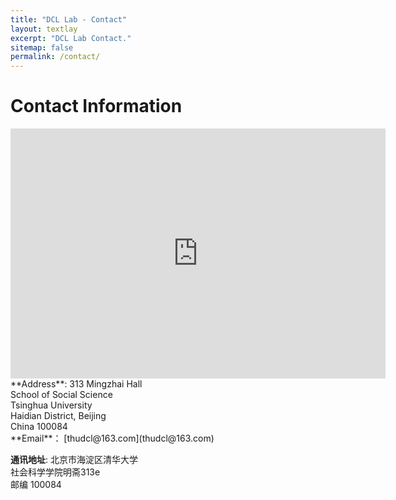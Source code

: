 ```yaml
---
title: "DCL Lab - Contact"
layout: textlay
excerpt: "DCL Lab Contact."
sitemap: false
permalink: /contact/
---
```


# Contact Information

<div class="row">
  <div class="col-md-8" markdown="1">
 <iframe src="https://map.baidu.com/poi/%E6%B8%85%E5%8D%8E%E5%A4%A7%E5%AD%A6-%E6%98%8E%E6%96%8B/@12949813,4841877,13z?uid=92f459953074216641d63e7a&ugc_type=3&ugc_ver=1&device_ratio=2&compat=1&querytype=detailConInfo&da_src=shareurl" width="600" height="400" frameborder="0" style="border:0" allowfullscreen></iframe>

  </div>
  <div class="col-md-4" markdown="1">
  **Address**: 313 Mingzhai Hall<br>
               School of Social Science<br>
               Tsinghua University<br>
               Haidian District, Beijing<br>
               China 100084<br>
  **Email**： [thudcl@163.com](thudcl@163.com)<br>
  
  **通讯地址**: 北京市海淀区清华大学<br>
               社会科学学院明斋313e<br>
               邮编 100084<br>
  </div>
</div>




